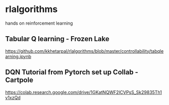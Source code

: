 # rlalgorithms
hands on reinforcement learning

## Tabular Q learning - Frozen Lake
https://github.com/kkhetarpal/rlalgorithms/blob/master/controllability/tabqlearning.ipynb


## DQN Tutorial from Pytorch set up Collab - Cartpole

https://colab.research.google.com/drive/1GKatNQWF2lCVPsS_Sk29835Th1v1xzQd

